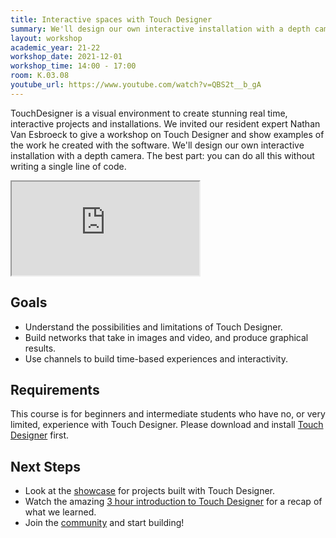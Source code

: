 ```yaml
---
title: Interactive spaces with Touch Designer
summary: We'll design our own interactive installation with a depth camera.
layout: workshop
academic_year: 21-22
workshop_date: 2021-12-01
workshop_time: 14:00 - 17:00
room: K.03.08
youtube_url: https://www.youtube.com/watch?v=QBS2t__b_gA
---
```


TouchDesigner is a visual environment to create stunning real time, interactive projects and installations. We invited our resident expert Nathan Van Esbroeck to give a workshop on Touch Designer and show examples of the work he created with the software. We'll design our own interactive installation with a depth camera. The best part: you can do all this without writing a single line of code.

<div class="embed-responsive embed-responsive-16by9">
  <iframe class="embed-responsive-item" src="https://www.youtube.com/embed/QBS2t__b_gA"></iframe>
</div>

## Goals

- Understand the possibilities and limitations of Touch Designer.
- Build networks that take in images and video, and produce graphical results.
- Use channels to build time-based experiences and interactivity.

## Requirements

This course is for beginners and intermediate students who have no, or very limited, experience with Touch Designer. Please download and install [Touch Designer](https://derivative.ca/download) first.

## Next Steps

- Look at the [showcase](https://derivative.ca/showcase) for projects built with Touch Designer.
- Watch the amazing [3 hour introduction to Touch Designer](https://www.youtube.com/watch?v=wmM1lCWtn6o) for a recap of what we learned.
- Join the [community](https://forum.derivative.ca/) and start building!

